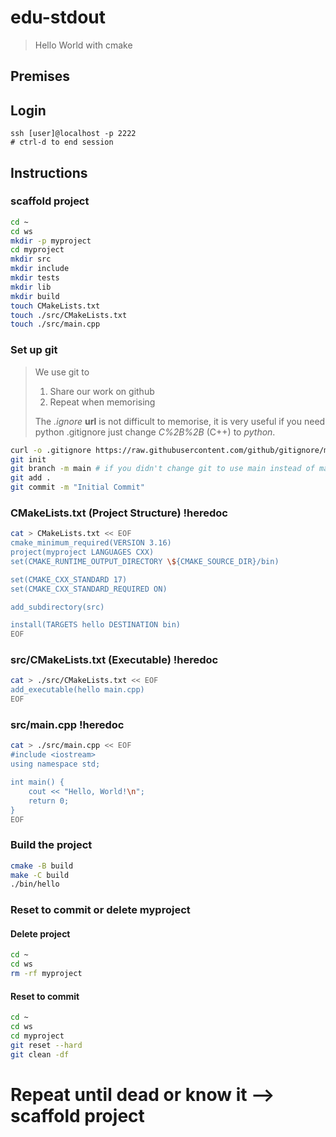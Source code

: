 # edu-stdout

> Hello World with cmake

## Premises

## Login

```
ssh [user]@localhost -p 2222
# ctrl-d to end session
```

## Instructions

### scaffold project

```bash
cd ~
cd ws
mkdir -p myproject
cd myproject
mkdir src
mkdir include
mkdir tests
mkdir lib
mkdir build
touch CMakeLists.txt
touch ./src/CMakeLists.txt
touch ./src/main.cpp
```

### Set up git

> We use git to
> 1. Share our work on github
> 2. Repeat when memorising
>
> The *.ignore* **url** is not difficult to memorise, it is very useful if you need python .gitignore just change *C%2B%2B* (C++) to *python*.

```bash
curl -o .gitignore https://raw.githubusercontent.com/github/gitignore/main/C%2B%2B.gitignore
git init
git branch -m main # if you didn't change git to use main instead of maste
git add .
git commit -m "Initial Commit"
```

### CMakeLists.txt (Project Structure) !heredoc

```bash
cat > CMakeLists.txt << EOF
cmake_minimum_required(VERSION 3.16)
project(myproject LANGUAGES CXX)
set(CMAKE_RUNTIME_OUTPUT_DIRECTORY \${CMAKE_SOURCE_DIR}/bin)

set(CMAKE_CXX_STANDARD 17)
set(CMAKE_CXX_STANDARD_REQUIRED ON)

add_subdirectory(src)

install(TARGETS hello DESTINATION bin)
EOF
```

### src/CMakeLists.txt (Executable) !heredoc

```bash
cat > ./src/CMakeLists.txt << EOF
add_executable(hello main.cpp)
EOF
```

### src/main.cpp !heredoc

```bash
cat > ./src/main.cpp << EOF
#include <iostream>
using namespace std;

int main() {
    cout << "Hello, World!\n";
    return 0;
}
EOF
```

### Build the project

```bash
cmake -B build
make -C build
./bin/hello
```

### Reset to commit or delete myproject

#### Delete project
```bash
cd ~
cd ws
rm -rf myproject
```

#### Reset to commit
```bash
cd ~
cd ws
cd myproject
git reset --hard
git clean -df
```

# Repeat until dead or know it --> scaffold project

